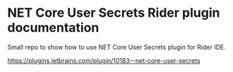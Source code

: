# NET Core User Secrets Rider plugin documentation

Small repo to show how to use NET Core User Secrets plugin for Rider IDE.

https://plugins.jetbrains.com/plugin/10183--net-core-user-secrets

